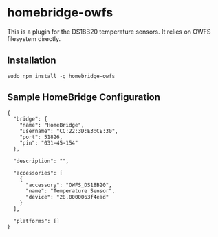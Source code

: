 # homebridge-owfs
This is a plugin for the DS18B20 temperature sensors. It relies on OWFS filesystem directly.

Installation
--------------------
    sudo npm install -g homebridge-owfs

Sample HomeBridge Configuration
--------------------
    {
      "bridge": {
        "name": "HomeBridge",
        "username": "CC:22:3D:E3:CE:30",
        "port": 51826,
        "pin": "031-45-154"
      },
    
      "description": "",
    
      "accessories": [
        {
          "accessory": "OWFS_DS18B20",
          "name": "Temperature Sensor",
          "device": "28.0000063f4ead"
        }
      ],
    
      "platforms": []
    }

